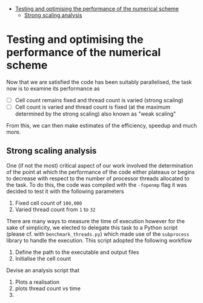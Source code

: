 - [Testing and optimising the performance of the numerical scheme](#testing-and-optimising-the-performance-of-the-numerical-scheme)
  - [Strong scaling analysis](#strong-scaling-analysis)

# Testing and optimising the performance of the numerical scheme

Now that we are satisfied the code has been suitably parallelised, the task now is to examine its performance as 

- [ ] Cell count remains fixed and thread count is varied (strong scaling)
- [ ] Cell count is varied and thread count is fixed (at the maximum determined by the strong scaling) also known as "weak scaling"

From this, we can then make estimates of the efficiency, speedup and much more. 

## Strong scaling analysis

One (if not the most) critical aspect of our work involved the determination of the point at which the performance of the code either plateaus or begins to decrease with respect to the number of processor threads allocated to the task. To do this, the code was compiled with the `-fopenmp` flag it was decided to test it with the following parameters 

1. Fixed cell count of `100,000`
2. Varied thread count from `1` to `32`

There are many ways to measure the time of execution however for the sake of simplicity, we elected to delegate this task to a Python script (please cf. with `benchmark_threads.py`) which made use of the `subprocess` library to handle the execution. This script adopted the following workflow 

1. Define the path to the executable and output files
2. Initialise the cell count


Devise an analysis script that 

1. Plots a realisation 
2. plots thread count vs time
3. 

<!-- # Performance Analysis Plan for Sod Shock Tube Solver

>[!important]
> Keep within the bounds of the objective
> > *Explore performance with varying thread counts and varying problem sizes (within the bounds of compute available to you, if that is only e.g. two or four CPU cores that is not a problem).*


## Objective

To quantify the impact of OpenMP parallelisation on the solver’s performance, verify correctness of parallel implementation, and assess numerical stability with respect to timestep control.



## Step 1: Serial vs Parallel Execution (50k cells)

**Purpose:** Verify correctness of parallelisation and quantify speed-up.

**Procedure:**

1. Set up two runs with `nel = 50,000` cells:

   * **Serial run:** Compile without `-fopenmp` or set `OMP_NUM_THREADS=1`.
   * **Parallel run:** Compile with OpenMP (`-fopenmp`) and set `OMP_NUM_THREADS=8`.
2. Record wall-clock runtime using `omp_get_wtime()` or Python wrapper.
3. Output cell density profiles from both runs.
4. **Compare solutions:** Plot density vs position (`x`) to ensure parallelisation did not alter results.

**Expected outcome:**

* Parallel run should be faster (ideally ~4–6× speed-up on 8 threads).
* Density profiles must be numerically identical within floating-point tolerance.



## Step 2: Scaling and Stability Study

**Purpose:** Measure performance scaling with thread count and observe timestep behaviour.

**Procedure:**

1. Select a fixed problem size (e.g., 50k cells).
2. Run simulations with different thread counts: `1, 2, 4, 8, 16`.
3. Record:

   * Wall-clock execution time
   * Minimum CFL timestep (`min_cfl`) per run
   * Thread count used
4. **Analysis:**

   * Plot execution time vs thread count (strong scaling)
   * Observe how timestep adapts with different parallel configurations
   * complexity? 

**Expected outcome:**

* Near-linear scaling for the most parallelisable loops.
* Serial sections (corrector step) will limit speed-up at higher threads.
* CFL-adapted timestep will remain stable across parallel runs.



## Step 3: Performance vs Numerical Stability

**Purpose:** Demonstrate that parallelisation does not compromise solver stability.

**Procedure:**

1. Monitor timestep (`dt`) evolution during the simulation.
2. Ensure that the CFL condition is respected throughout.
3. Cross-check with serial run: timestep values should be comparable.

**Expected outcome:**

* Parallelisation accelerates computation without affecting timestep selection or numerical correctness.
* No CFL violations or instabilities should occur.



## Step 4: Deliverables

1. CSV file logging:

   * Thread count
   * Execution time (is `time.perf_counter()` correct?)
   * Explain workflow
2. Plots:

   * Density profile comparison (Serial vs Parallel)
   * Execution time vs thread count (scaling curve)
   * Optional: timestep evolution vs simulation time
   * Amdahl’s Law over the top I think? $Speedup = t_1/t_{cpumax}$
     * Linear regression? 


15 threads 

cell count:

100
500
750
1000
2000
5000
10000
25000
50000
75000
100000
125000

try to test weak scaling
 -->
